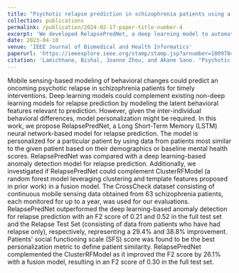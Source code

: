 ```yaml
---
title: "Psychotic relapse prediction in schizophrenia patients using a personalized mobile sensing-based supervised deep learning model"
collection: publications
permalink: /publication/2024-02-17-paper-title-number-4
excerpt: 'We developed RelapsePredNet, a deep learning model to automatically predict psychotic relapses using smartphone data.'
date: 2023-04-10
venue: 'IEEE Journal of Biomedical and Health Informatics'
paperurl: 'https://ieeexplore.ieee.org/stamp/stamp.jsp?arnumber=10097848'
citation: 'Lamichhane, Bishal, Joanne Zhou, and Akane Sano. "Psychotic relapse prediction in schizophrenia patients using a personalized mobile sensing-based supervised deep learning model." IEEE Journal of Biomedical and Health Informatics 27, no. 7 (2023): 3246-3257.'
---
```


Mobile sensing-based modeling of behavioral changes could predict an oncoming psychotic relapse in schizophrenia patients for timely interventions. Deep learning models could complement existing non-deep learning models for relapse prediction by modeling the latent behavioral features relevant to prediction. However, given the inter-individual behavioral differences, model personalization might be required. In this work, we propose RelapsePredNet, a Long Short-Term Memory (LSTM) neural network-based model for relapse prediction. The model is personalized for a particular patient by using data from patients most similar to the given patient based on their demographics or baseline mental health scores. RelapsePredNet was compared with a deep learning-based anomaly detection model for relapse prediction. Additionally, we investigated if RelapsePredNet could complement ClusterRFModel (a random forest model leveraging clustering and template features proposed in prior work) in a fusion model. The CrossCheck dataset consisting of continuous mobile sensing data obtained from 63 schizophrenia patients, each monitored for up to a year, was used for our evaluations. RelapsePredNet outperformed the deep learning-based anomaly detection for relapse prediction with an F2 score of 0.21 and 0.52 in the full test set and the Relapse Test Set (consisting of data from patients who have had relapse only), respectively, representing a 29.4% and 38.8% improvement. Patients' social functioning scale (SFS) score was found to be the best personalization metric to define patient similarity. RelapsePredNet complemented the ClusterRFModel as it improved the F2 score by 26.1% with a fusion model, resulting in an F2 score of 0.30 in the full test set.